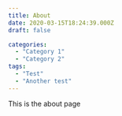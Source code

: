 ```yaml
---
title: About
date: 2020-03-15T18:24:39.000Z
draft: false

categories:
  - "Category 1"
  - "Category 2"
tags:
  - "Test"
  - "Another test"
---
```

This is the about page